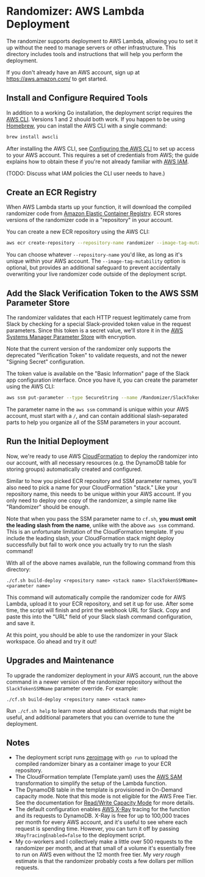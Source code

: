 # Randomizer: AWS Lambda Deployment

The randomizer supports deployment to AWS Lambda, allowing you to set it up
without the need to manage servers or other infrastructure. This directory
includes tools and instructions that will help you perform the deployment.

If you don't already have an AWS account, sign up at https://aws.amazon.com/ to
get started.

## Install and Configure Required Tools

In addition to a working Go installation, the deployment script requires the
[AWS CLI][install-aws-cli]. Versions 1 and 2 should both work. If you happen to
be using [Homebrew][brew], you can install the AWS CLI with a single command:

```sh
brew install awscli
```

After installing the AWS CLI, see [Configuring the AWS CLI][configure] to set up
access to your AWS account. This requires a set of credentials from AWS; the
guide explains how to obtain these if you're not already familiar with [AWS
IAM][iam].

(TODO: Discuss what IAM policies the CLI user needs to have.)

[install-aws-cli]: https://docs.aws.amazon.com/cli/latest/userguide/cli-chap-install.html
[brew]: https://brew.sh
[configure]: https://docs.aws.amazon.com/cli/latest/userguide/cli-chap-configure.html
[iam]: https://aws.amazon.com/iam/

## Create an ECR Registry

When AWS Lambda starts up your function, it will download the compiled
randomizer code from [Amazon Elastic Container Registry][ecr]. ECR stores
versions of the randomizer code in a "repository" in your account.

You can create a new ECR repository using the AWS CLI:

```sh
aws ecr create-repository --repository-name randomizer --image-tag-mutability IMMUTABLE
```

You can choose whatever `--repository-name` you'd like, as long as it's unique
within your AWS account. The `--image-tag-mutability` option is optional, but
provides an additional safeguard to prevent accidentally overwriting your live
randomizer code outside of the deployment script.

[ecr]: https://aws.amazon.com/ecr/

## Add the Slack Verification Token to the AWS SSM Parameter Store

The randomizer validates that each HTTP request legitimately came from Slack by
checking for a special Slack-provided token value in the request parameters.
Since this token is a secret value, we'll store it in the [AWS Systems Manager
Parameter Store][ssm parameter store] with encryption.

Note that the current version of the randomizer only supports the deprecated
"Verification Token" to validate requests, and not the newer "Signing Secret"
configuration.

The token value is available on the "Basic Information" page of the Slack app
configuration interface. Once you have it, you can create the parameter using
the AWS CLI:

```sh
aws ssm put-parameter --type SecureString --name /Randomizer/SlackToken --value <token>
```

The parameter name in the `aws ssm` command is unique within your AWS account,
must start with a `/`, and can contain additional slash-separated parts to help
you organize all of the SSM parameters in your account.

[ssm parameter store]: https://docs.aws.amazon.com/systems-manager/latest/userguide/systems-manager-parameter-store.html

## Run the Initial Deployment

Now, we're ready to use AWS [CloudFormation][CloudFormation] to deploy the
randomizer into our account, with all necessary resources (e.g. the DynamoDB
table for storing groups) automatically created and configured.

Similar to how you picked ECR repository and SSM parameter names, you'll also
need to pick a name for your CloudFormation "stack." Like your repository name,
this needs to be unique within your AWS account. If you only need to deploy one
copy of the randomizer, a simple name like "Randomizer" should be enough.

Note that when you pass the SSM parameter name to `cf.sh`, **you must omit the
leading slash from the name**, unlike with the above `aws ssm` command. This is
an unfortunate limitation of the CloudFormation template. If you include the
leading slash, your CloudFormation stack might deploy successfully but fail to
work once you actually try to run the slash command!

With all of the above names available, run the following command from this
directory:

```
./cf.sh build-deploy <repository name> <stack name> SlackTokenSSMName=<parameter name>
```

This command will automatically compile the randomizer code for AWS Lambda,
upload it to your ECR repository, and set it up for use. After some time, the
script will finish and print the webhook URL for Slack. Copy and paste this
into the "URL" field of your Slack slash command configuration, and save it.

At this point, you should be able to use the randomizer in your Slack
workspace. Go ahead and try it out!

[CloudFormation]: https://aws.amazon.com/cloudformation/

## Upgrades and Maintenance

To upgrade the randomizer deployment in your AWS account, run the above command
in a newer version of the randomizer repository without the `SlackTokenSSMName`
parameter override. For example:

```
./cf.sh build-deploy <repository name> <stack name>
```

Run `./cf.sh help` to learn more about additional commands that might be
useful, and additional parameters that you can override to tune the deployment.

## Notes

- The deployment script runs [zeroimage][zeroimage] with `go run` to upload the
  compiled randomizer binary as a container image to your ECR repository.
- The CloudFormation template (Template.yaml) uses the [AWS SAM][sam]
  transformation to simplify the setup of the Lambda function.
- The DynamoDB table in the template is provisioned in On-Demand capacity mode.
  Note that this mode is not eligible for the AWS Free Tier. See the
  documentation for [Read/Write Capacity Mode][capacity mode] for more details.
- The default configuration enables [AWS X-Ray][x-ray] tracing for the function
  and its requests to DynamoDB. X-Ray is free for up to 100,000 traces per month
  for every AWS account, and it's useful to see where each request is spending
  time. However, you can turn it off by passing `XRayTracingEnabled=false` to
  the deployment script.
- My co-workers and I collectively make a little over 500 requests to the
  randomizer per month, and at that small of a volume it's essentially free to
  run on AWS even without the 12 month free tier. My _very rough_ estimate is
  that the randomizer probably costs a few dollars per million requests.

[zeroimage]: https://github.com/ahamlinman/zeroimage
[sam]: https://github.com/awslabs/serverless-application-model
[capacity mode]: https://docs.aws.amazon.com/amazondynamodb/latest/developerguide/HowItWorks.ReadWriteCapacityMode.html
[x-ray]: https://aws.amazon.com/xray/
